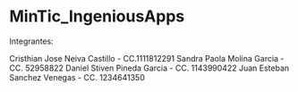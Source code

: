 # MinTic_IngeniousApps

Integrantes:

Cristhian Jose Neiva Castillo - CC.1111812291
Sandra Paola Molina Garcia - CC. 52958822
Daniel Stiven Pineda Garcia - CC. 1143990422
Juan Esteban Sanchez Venegas - CC. 1234641350
